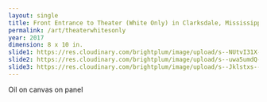 ```yaml
---
layout: single
title: Front Entrance to Theater (White Only) in Clarksdale, Mississippi
permalink: /art/theaterwhitesonly
year: 2017
dimension: 8 x 10 in.
slide1: https://res.cloudinary.com/brightplum/image/upload/s--NUtvI31X--/t_cropcenter1200x1200/v1497221354/ashleyjan/Front_20Entrance_20to_20Theater_.jpg
slide2: https://res.cloudinary.com/brightplum/image/upload/s--uwa5umdQ--/t_cropnorth800x600/v1497221354/ashleyjan/Front_20Entrance_20to_20Theater_.jpg
slide3: https://res.cloudinary.com/brightplum/image/upload/s--Jklstxs---/t_cropsouth800x600/v1497221354/ashleyjan/Front_20Entrance_20to_20Theater_.jpg
---
```


Oil on canvas on panel
